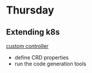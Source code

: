 Thursday
===

## Extending k8s

[custom controller](https://github.com/GoogleCloudPlatform/kube-metacontroller)

* define CRD properties
* run the code generation tools

